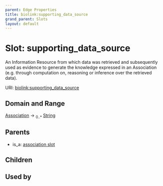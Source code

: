 ```yaml
---
parent: Edge Properties
title: biolink:supporting_data_source
grand_parent: Slots
layout: default
---
```


# Slot: supporting_data_source


An Information Resource from which data was retrieved and subsequently used as evidence to generate the knowledge expressed in an Association (e.g. through computation on, reasoning or inference over the retrieved data).

URI: [biolink:supporting_data_source](https://w3id.org/biolink/vocab/supporting_data_source)

## Domain and Range

[Association](Association.md) ->  <sub>0..\*</sub> [String](types/String.md)

## Parents

 *  is_a: [association slot](association_slot.md)

## Children


## Used by

